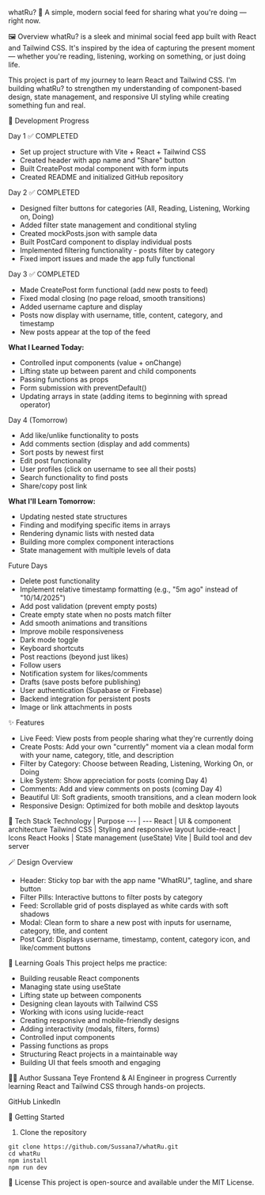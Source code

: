 whatRu? 🌟
A simple, modern social feed for sharing what you're doing — right now.

🖼️ Overview
whatRu? is a sleek and minimal social feed app built with React and Tailwind CSS.
It's inspired by the idea of capturing the present moment — whether you're reading, listening, working on something, or just doing life.

This project is part of my journey to learn React and Tailwind CSS.
I'm building whatRu? to strengthen my understanding of component-based design, state management, and responsive UI styling while creating something fun and real.

📅 Development Progress

Day 1 ✅ COMPLETED
- Set up project structure with Vite + React + Tailwind CSS
- Created header with app name and "Share" button
- Built CreatePost modal component with form inputs
- Created README and initialized GitHub repository

Day 2 ✅ COMPLETED
- Designed filter buttons for categories (All, Reading, Listening, Working on, Doing)
- Added filter state management and conditional styling
- Created mockPosts.json with sample data
- Built PostCard component to display individual posts
- Implemented filtering functionality - posts filter by category
- Fixed import issues and made the app fully functional

Day 3 ✅ COMPLETED
- Made CreatePost form functional (add new posts to feed)
- Fixed modal closing (no page reload, smooth transitions)
- Added username capture and display
- Posts now display with username, title, content, category, and timestamp
- New posts appear at the top of the feed

**What I Learned Today:**
- Controlled input components (value + onChange)
- Lifting state up between parent and child components
- Passing functions as props
- Form submission with preventDefault()
- Updating arrays in state (adding items to beginning with spread operator)

Day 4 (Tomorrow)
- Add like/unlike functionality to posts
- Add comments section (display and add comments)
- Sort posts by newest first
- Edit post functionality
- User profiles (click on username to see all their posts)
- Search functionality to find posts
- Share/copy post link

**What I'll Learn Tomorrow:**
- Updating nested state structures
- Finding and modifying specific items in arrays
- Rendering dynamic lists with nested data
- Building more complex component interactions
- State management with multiple levels of data

Future Days
- Delete post functionality
- Implement relative timestamp formatting (e.g., "5m ago" instead of "10/14/2025")
- Add post validation (prevent empty posts)
- Create empty state when no posts match filter
- Add smooth animations and transitions
- Improve mobile responsiveness
- Dark mode toggle
- Keyboard shortcuts
- Post reactions (beyond just likes)
- Follow users
- Notification system for likes/comments
- Drafts (save posts before publishing)
- User authentication (Supabase or Firebase)
- Backend integration for persistent posts
- Image or link attachments in posts

✨ Features
- Live Feed: View posts from people sharing what they're currently doing
- Create Posts: Add your own "currently" moment via a clean modal form with your name, category, title, and description
- Filter by Category: Choose between Reading, Listening, Working On, or Doing
- Like System: Show appreciation for posts (coming Day 4)
- Comments: Add and view comments on posts (coming Day 4)
- Beautiful UI: Soft gradients, smooth transitions, and a clean modern look
- Responsive Design: Optimized for both mobile and desktop layouts

🧩 Tech Stack
Technology | Purpose
--- | ---
React | UI & component architecture
Tailwind CSS | Styling and responsive layout
lucide-react | Icons
React Hooks | State management (useState)
Vite | Build tool and dev server

🪄 Design Overview
- Header: Sticky top bar with the app name "WhatRU", tagline, and share button
- Filter Pills: Interactive buttons to filter posts by category
- Feed: Scrollable grid of posts displayed as white cards with soft shadows
- Modal: Clean form to share a new post with inputs for username, category, title, and content
- Post Card: Displays username, timestamp, content, category icon, and like/comment buttons

🎯 Learning Goals
This project helps me practice:
- Building reusable React components
- Managing state using useState
- Lifting state up between components
- Designing clean layouts with Tailwind CSS
- Working with icons using lucide-react
- Creating responsive and mobile-friendly designs
- Adding interactivity (modals, filters, forms)
- Controlled input components
- Passing functions as props
- Structuring React projects in a maintainable way
- Building UI that feels smooth and engaging

👩‍💻 Author
Sussana Teye
Frontend & AI Engineer in progress
Currently learning React and Tailwind CSS through hands-on projects.

GitHub
LinkedIn

🚀 Getting Started
1. Clone the repository
```
git clone https://github.com/Sussana7/whatRu.git
cd whatRu
npm install
npm run dev
```

📜 License
This project is open-source and available under the MIT License.
